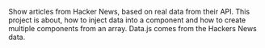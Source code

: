 Show articles from Hacker News, based on real data from their API.
This project is about, how to inject data into a component and how to create multiple components from an array. 
Data.js comes from the Hackers News data.
